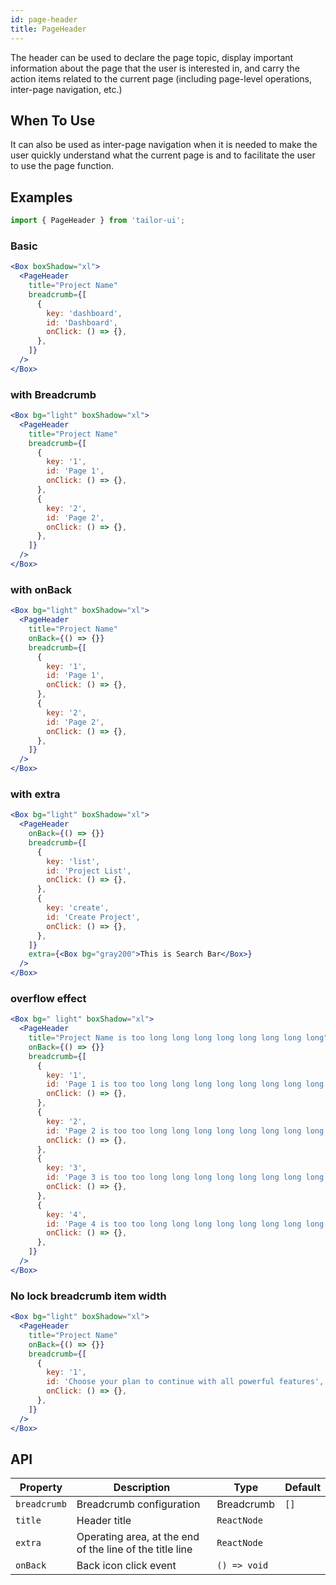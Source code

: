 ```yaml
---
id: page-header
title: PageHeader
---
```


The header can be used to declare the page topic, display important information about the page that the user is interested in, and carry the action items related to the current page (including page-level operations, inter-page navigation, etc.)

## When To Use

It can also be used as inter-page navigation when it is needed to make the user quickly understand what the current page is and to facilitate the user to use the page function.

## Examples

```js
import { PageHeader } from 'tailor-ui';
```

### Basic

```jsx live
<Box boxShadow="xl">
  <PageHeader
    title="Project Name"
    breadcrumb={[
      {
        key: 'dashboard',
        id: 'Dashboard',
        onClick: () => {},
      },
    ]}
  />
</Box>
```

### with Breadcrumb

```jsx live
<Box bg="light" boxShadow="xl">
  <PageHeader
    title="Project Name"
    breadcrumb={[
      {
        key: '1',
        id: 'Page 1',
        onClick: () => {},
      },
      {
        key: '2',
        id: 'Page 2',
        onClick: () => {},
      },
    ]}
  />
</Box>
```

### with onBack

```jsx live
<Box bg="light" boxShadow="xl">
  <PageHeader
    title="Project Name"
    onBack={() => {}}
    breadcrumb={[
      {
        key: '1',
        id: 'Page 1',
        onClick: () => {},
      },
      {
        key: '2',
        id: 'Page 2',
        onClick: () => {},
      },
    ]}
  />
</Box>
```

### with extra

```jsx live
<Box bg="light" boxShadow="xl">
  <PageHeader
    onBack={() => {}}
    breadcrumb={[
      {
        key: 'list',
        id: 'Project List',
        onClick: () => {},
      },
      {
        key: 'create',
        id: 'Create Project',
        onClick: () => {},
      },
    ]}
    extra={<Box bg="gray200">This is Search Bar</Box>}
  />
</Box>
```

### overflow effect

```jsx live
<Box bg=" light" boxShadow="xl">
  <PageHeader
    title="Project Name is too long long long long long long long long"
    onBack={() => {}}
    breadcrumb={[
      {
        key: '1',
        id: 'Page 1 is too too long long long long long long long long',
        onClick: () => {},
      },
      {
        key: '2',
        id: 'Page 2 is too too long long long long long long long long',
        onClick: () => {},
      },
      {
        key: '3',
        id: 'Page 3 is too too long long long long long long long long',
        onClick: () => {},
      },
      {
        key: '4',
        id: 'Page 4 is too too long long long long long long long long',
        onClick: () => {},
      },
    ]}
  />
</Box>
```

### No lock breadcrumb item width

```jsx live
<Box bg="light" boxShadow="xl">
  <PageHeader
    title="Project Name"
    onBack={() => {}}
    breadcrumb={[
      {
        key: '1',
        id: 'Choose your plan to continue with all powerful features',
        onClick: () => {},
      },
    ]}
  />
</Box>
```

## API

| Property     | Description                                              | Type         | Default |
|--------------|----------------------------------------------------------|--------------|---------|
| `breadcrumb` | Breadcrumb configuration                                 | Breadcrumb   | `[]`    |
| `title`      | Header title                                             | `ReactNode`  |         |
| `extra`      | Operating area, at the end of the line of the title line | `ReactNode`  |         |
| `onBack`     | Back icon click event                                    | `() => void` |         |
